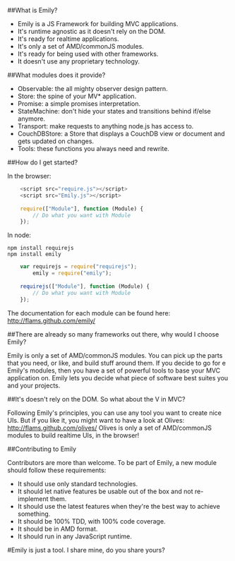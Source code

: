 ##What is Emily?

 * Emily is a JS Framework for building MVC applications.
 * It's runtime agnostic as it doesn't rely on the DOM.
 * It's ready for realtime applications.
 * It's only a set of AMD/commonJS modules.
 * It's ready for being used with other frameworks.
 * It doesn't use any proprietary technology.

##What modules does it provide?

 * Observable: the all mighty observer design pattern.
 * Store: the spine of your MV* application.
 * Promise: a simple promises interpretation.
 * StateMachine: don't hide your states and transitions behind if/else anymore.
 * Transport: make requests to anything node.js has access to.
 * CouchDBStore: a Store that displays a CouchDB view or document and gets updated on changes.
 * Tools: these functions you always need and rewrite.

##How do I get started?

In the browser:

```js
	<script src="require.js"></script>
	<script src="Emily.js"></script>
			
	require(["Module"], function (Module) {
		// Do what you want with Module
	});
```		
		
In node:

```
npm install requirejs
npm install emily
``` 

```js
	var requirejs = require("requirejs");
		emily = require("emily");
 
	requirejs(["Module"], function (Module) {
		// Do what you want with Module
	});
```		

The documentation for each module can be found here: http://flams.github.com/emily/ 

##There are already so many frameworks out there, why would I choose Emily?

Emily is only a set of AMD/commonJS modules. You can pick up the parts that you need, or like, and build stuff around them.
If you decide to go for e Emily's modules, then you have a set of powerful tools to base your MVC application on.
Emily lets you decide what piece of software best suites you and your projects.

##It's doesn't rely on the DOM. So what about the V in MVC?

Following Emily's principles, you can use any tool you want to create nice UIs.
But if you like it, you might want to have a look at Olives: http://flams.github.com/olives/
Olives is only a set of AMD/commonJS modules to build realtime UIs, in the browser!

##Contributing to Emily

Contributors are more than welcome. To be part of Emily, a new module should follow these requirements:

 * It should use only standard technologies.
 * It should let native features be usable out of the box and not re-implement them.
 * It should use the latest features when they're the best way to achieve something.
 * It should be 100% TDD, with 100% code coverage.
 * It should be in AMD format.
 * It should run in any JavaScript runtime.
 
#Emily is just a tool. I share mine, do you share yours?